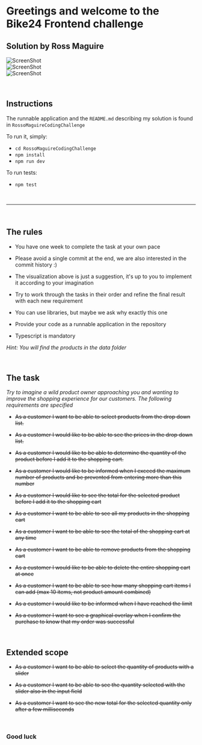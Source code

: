 # Greetings and welcome to the Bike24 Frontend challenge

## Solution by Ross Maguire

![ScreenShot](https://raw.github.com/RossoMaguire/bike24-challenge/blob/RossoMaguire/senior-frontend-engineer/assets/new_ui_example1.png)
<br />
![ScreenShot](https://raw.github.com/RossoMaguire/bike24-challenge/blob/RossoMaguire/senior-frontend-engineer/assets/new_ui_example2.png)
<br />
![ScreenShot](https://raw.github.com/RossoMaguire/bike24-challenge/blob/RossoMaguire/senior-frontend-engineer/assets/new_ui_example2.png)

&nbsp;
&nbsp;

## Instructions

The runnable application and the `README.md` describing my solution is found in `RossoMaguireCodingChallenge`

To run it, simply:

- `cd RossoMaguireCodingChallenge`
- `npm install`
- `npm run dev`

To run tests:

- `npm test`

&nbsp;
&nbsp;

---

&nbsp;
&nbsp;

## The rules

- You have one week to complete the task at your own pace

- Please avoid a single commit at the end, we are also interested in the commit history :)

- The visualization above is just a suggestion, it's up to you to implement it according to your imagination

- Try to work through the tasks in their order and refine the final result with each new requirement

- You can use libraries, but maybe we ask why exactly this one

- Provide your code as a runnable application in the repository

- Typescript is mandatory

_Hint: You will find the products in the data folder_

&nbsp;
&nbsp;

## The task

_Try to imagine a wild product owner approaching you and wanting to improve the shopping experience for our customers. The following requirements are specified_

- ~~As a customer I want to be able to select products from the drop down list.~~

- ~~As a customer I would like to be able to see the prices in the drop down list.~~

- ~~As a customer I would like to be able to determine the quantity of the product before I add it to the shopping cart.~~

- ~~As a customer I would like to be informed when I exceed the maximum number of products and be prevented from entering more than this number~~

- ~~As a customer I would like to see the total for the selected product before I add it to the shopping cart~~

- ~~As a customer I want to be able to see all my products in the shopping cart~~

- ~~As a customer I want to be able to see the total of the shopping cart at any time~~

- ~~As a customer I want to be able to remove products from the shopping cart~~

- ~~As a customer I would like to be able to delete the entire shopping cart at once~~

- ~~As a customer I want to be able to see how many shopping cart items I can add (max 10 items, not product amount combined)~~

- ~~As a customer I would like to be informed when I have reached the limit~~

- ~~As a customer I want to see a graphical overlay when I confirm the purchase to know that my order was successful~~

&nbsp;
&nbsp;

## Extended scope

- ~~As a customer I want to be able to select the quantity of products with a slider~~

- ~~As a customer I want to be able to see the quantity selected with the slider also in the input field~~

- ~~As a customer I want to see the new total for the selected quantity only after a few milliseconds~~

&nbsp;
&nbsp;
&nbsp;

### Good luck
